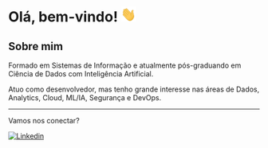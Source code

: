 # Olá, bem-vindo! <img width="30px" height="30" src="https://github.com/SatYu26/SatYu26/raw/master/Assets/Hi.gif" />

## Sobre mim
Formado em Sistemas de Informação e atualmente pós-graduando em Ciência de Dados com Inteligência Artificial.

Atuo como desenvolvedor, mas tenho grande interesse nas áreas de Dados, Analytics, Cloud, ML/IA, Segurança e DevOps.

<hr>

Vamos nos conectar?

[![Linkedin](https://img.shields.io/badge/Linkedin-0077B5?style=for-the-badge&logo=linkedin&logoColor=white)](https://www.linkedin.com/in/hugojunior/)
